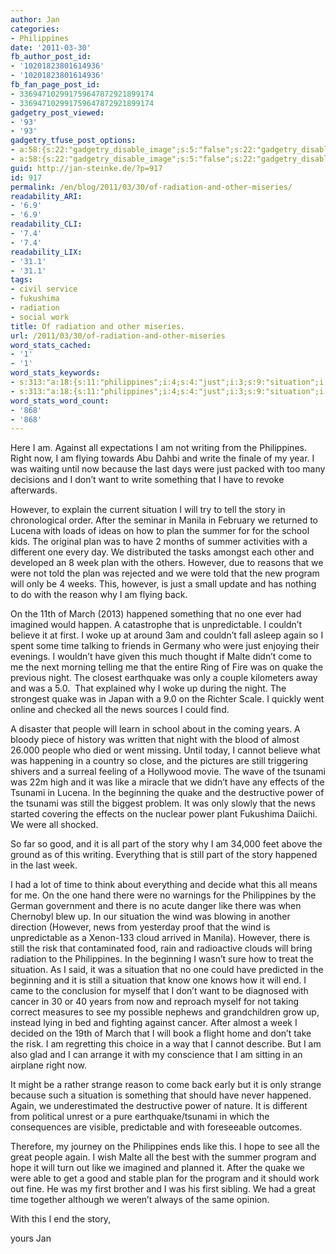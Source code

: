 ```yaml
---
author: Jan
categories:
- Philippines
date: '2011-03-30'
fb_author_post_id:
- '10201823801614936'
- '10201823801614936'
fb_fan_page_post_id:
- 336947102991759647872921899174
- 336947102991759647872921899174
gadgetry_post_viewed:
- '93'
- '93'
gadgetry_tfuse_post_options:
- a:58:{s:22:"gadgetry_disable_image";s:5:"false";s:22:"gadgetry_disable_video";s:5:"false";s:26:"gadgetry_disable_post_meta";s:5:"false";s:23:"gadgetry_disable_author";s:5:"false";s:31:"gadgetry_disable_published_date";s:5:"false";s:24:"gadgetry_disable_coments";s:5:"false";s:28:"gadgetry_disable_author_info";s:5:"false";s:19:"gadgetry_page_title";s:13:"default_title";s:21:"gadgetry_custom_title";s:0:"";s:21:"gadgetry_single_image";s:71:"http://jan-steinke.de/wordpress/wp-content/uploads/2011/02/SAM_2914.jpg";s:30:"gadgetry_single_img_dimensions";a:2:{i:0;s:3:"586";i:1;s:3:"319";}s:28:"gadgetry_single_img_position";s:9:"alignleft";s:24:"gadgetry_thumbnail_image";s:71:"http://jan-steinke.de/wordpress/wp-content/uploads/2011/02/SAM_2914.jpg";s:27:"gadgetry_thumbnail_position";s:7:"noalign";s:19:"gadgetry_video_link";s:0:"";s:25:"gadgetry_video_dimensions";a:2:{i:0;s:3:"590";i:1;s:3:"191";}s:23:"gadgetry_video_position";s:9:"alignleft";s:23:"gadgetry_header_element";s:7:"without";s:22:"gadgetry_select_slider";s:2:"-1";s:17:"gadgetry_page_map";s:0:"";s:25:"gadgetry_content_ads_post";s:4:"true";s:21:"gadgetry_top_ad_space";s:5:"false";s:21:"gadgetry_top_ad_image";s:0:"";s:19:"gadgetry_top_ad_url";s:0:"";s:23:"gadgetry_top_ad_adsense";s:0:"";s:28:"gadgetry_bfcontent_ads_space";s:5:"false";s:23:"gadgetry_bfcontent_type";s:5:"image";s:25:"gadgetry_bfcontent_number";s:3:"one";s:29:"gadgetry_bfcontent_ads_image1";s:0:"";s:27:"gadgetry_bfcontent_ads_url1";s:0:"";s:31:"gadgetry_bfcontent_ads_adsense1";s:0:"";s:29:"gadgetry_bfcontent_ads_image2";s:0:"";s:27:"gadgetry_bfcontent_ads_url2";s:0:"";s:31:"gadgetry_bfcontent_ads_adsense2";s:0:"";s:29:"gadgetry_bfcontent_ads_image3";s:0:"";s:27:"gadgetry_bfcontent_ads_url3";s:0:"";s:31:"gadgetry_bfcontent_ads_adsense3";s:0:"";s:29:"gadgetry_bfcontent_ads_image4";s:0:"";s:27:"gadgetry_bfcontent_ads_url4";s:0:"";s:31:"gadgetry_bfcontent_ads_adsense4";s:0:"";s:29:"gadgetry_bfcontent_ads_image5";s:0:"";s:27:"gadgetry_bfcontent_ads_url5";s:0:"";s:31:"gadgetry_bfcontent_ads_adsense5";s:0:"";s:29:"gadgetry_bfcontent_ads_image6";s:0:"";s:27:"gadgetry_bfcontent_ads_url6";s:0:"";s:31:"gadgetry_bfcontent_ads_adsense6";s:0:"";s:29:"gadgetry_bfcontent_ads_image7";s:0:"";s:27:"gadgetry_bfcontent_ads_url7";s:0:"";s:31:"gadgetry_bfcontent_ads_adsense7";s:0:"";s:19:"gadgetry_hook_space";s:5:"false";s:19:"gadgetry_hook_image";s:0:"";s:17:"gadgetry_hook_url";s:0:"";s:21:"gadgetry_hook_adsense";s:0:"";s:25:"gadgetry_content_subtitle";s:0:"";s:20:"gadgetry_content_top";s:0:"";s:23:"gadgetry_content_bottom";s:0:"";s:18:"gadgetry_seo_title";s:0:"";s:24:"gadgetry_seo_description";s:0:"";}
- a:58:{s:22:"gadgetry_disable_image";s:5:"false";s:22:"gadgetry_disable_video";s:5:"false";s:26:"gadgetry_disable_post_meta";s:5:"false";s:23:"gadgetry_disable_author";s:5:"false";s:31:"gadgetry_disable_published_date";s:5:"false";s:24:"gadgetry_disable_coments";s:5:"false";s:28:"gadgetry_disable_author_info";s:5:"false";s:19:"gadgetry_page_title";s:13:"default_title";s:21:"gadgetry_custom_title";s:0:"";s:21:"gadgetry_single_image";s:71:"http://jan-steinke.de/wordpress/wp-content/uploads/2011/02/SAM_2914.jpg";s:30:"gadgetry_single_img_dimensions";a:2:{i:0;s:3:"586";i:1;s:3:"319";}s:28:"gadgetry_single_img_position";s:9:"alignleft";s:24:"gadgetry_thumbnail_image";s:71:"http://jan-steinke.de/wordpress/wp-content/uploads/2011/02/SAM_2914.jpg";s:27:"gadgetry_thumbnail_position";s:7:"noalign";s:19:"gadgetry_video_link";s:0:"";s:25:"gadgetry_video_dimensions";a:2:{i:0;s:3:"590";i:1;s:3:"191";}s:23:"gadgetry_video_position";s:9:"alignleft";s:23:"gadgetry_header_element";s:7:"without";s:22:"gadgetry_select_slider";s:2:"-1";s:17:"gadgetry_page_map";s:0:"";s:25:"gadgetry_content_ads_post";s:4:"true";s:21:"gadgetry_top_ad_space";s:5:"false";s:21:"gadgetry_top_ad_image";s:0:"";s:19:"gadgetry_top_ad_url";s:0:"";s:23:"gadgetry_top_ad_adsense";s:0:"";s:28:"gadgetry_bfcontent_ads_space";s:5:"false";s:23:"gadgetry_bfcontent_type";s:5:"image";s:25:"gadgetry_bfcontent_number";s:3:"one";s:29:"gadgetry_bfcontent_ads_image1";s:0:"";s:27:"gadgetry_bfcontent_ads_url1";s:0:"";s:31:"gadgetry_bfcontent_ads_adsense1";s:0:"";s:29:"gadgetry_bfcontent_ads_image2";s:0:"";s:27:"gadgetry_bfcontent_ads_url2";s:0:"";s:31:"gadgetry_bfcontent_ads_adsense2";s:0:"";s:29:"gadgetry_bfcontent_ads_image3";s:0:"";s:27:"gadgetry_bfcontent_ads_url3";s:0:"";s:31:"gadgetry_bfcontent_ads_adsense3";s:0:"";s:29:"gadgetry_bfcontent_ads_image4";s:0:"";s:27:"gadgetry_bfcontent_ads_url4";s:0:"";s:31:"gadgetry_bfcontent_ads_adsense4";s:0:"";s:29:"gadgetry_bfcontent_ads_image5";s:0:"";s:27:"gadgetry_bfcontent_ads_url5";s:0:"";s:31:"gadgetry_bfcontent_ads_adsense5";s:0:"";s:29:"gadgetry_bfcontent_ads_image6";s:0:"";s:27:"gadgetry_bfcontent_ads_url6";s:0:"";s:31:"gadgetry_bfcontent_ads_adsense6";s:0:"";s:29:"gadgetry_bfcontent_ads_image7";s:0:"";s:27:"gadgetry_bfcontent_ads_url7";s:0:"";s:31:"gadgetry_bfcontent_ads_adsense7";s:0:"";s:19:"gadgetry_hook_space";s:5:"false";s:19:"gadgetry_hook_image";s:0:"";s:17:"gadgetry_hook_url";s:0:"";s:21:"gadgetry_hook_adsense";s:0:"";s:25:"gadgetry_content_subtitle";s:0:"";s:20:"gadgetry_content_top";s:0:"";s:23:"gadgetry_content_bottom";s:0:"";s:18:"gadgetry_seo_title";s:0:"";s:24:"gadgetry_seo_description";s:0:"";}
guid: http://jan-steinke.de/?p=917
id: 917
permalink: /en/blog/2011/03/30/of-radiation-and-other-miseries/
readability_ARI:
- '6.9'
- '6.9'
readability_CLI:
- '7.4'
- '7.4'
readability_LIX:
- '31.1'
- '31.1'
tags:
- civil service
- fukushima
- radiation
- social work
title: Of radiation and other miseries.
url: /2011/03/30/of-radiation-and-other-miseries
word_stats_cached:
- '1'
- '1'
word_stats_keywords:
- s:313:"a:18:{s:11:"philippines";i:4;s:4:"just";i:3;s:9:"situation";i:6;s:5:"story";i:4;s:4:"plan";i:5;s:6:"summer";i:3;s:4:"week";i:3;s:7:"program";i:3;s:8:"happened";i:3;s:4:"time";i:3;s:5:"quake";i:4;s:5:"night";i:3;s:4:"news";i:3;s:6:"people";i:3;s:7:"tsunami";i:4;s:4:"like";i:4;s:9:"beginning";i:3;s:5:"power";i:3;}";
- s:313:"a:18:{s:11:"philippines";i:4;s:4:"just";i:3;s:9:"situation";i:6;s:5:"story";i:4;s:4:"plan";i:5;s:6:"summer";i:3;s:4:"week";i:3;s:7:"program";i:3;s:8:"happened";i:3;s:4:"time";i:3;s:5:"quake";i:4;s:5:"night";i:3;s:4:"news";i:3;s:6:"people";i:3;s:7:"tsunami";i:4;s:4:"like";i:4;s:9:"beginning";i:3;s:5:"power";i:3;}";
word_stats_word_count:
- '868'
- '868'
---
```


Here I am. Against all expectations I am not writing from the Philippines. Right now, I am flying towards Abu Dahbi and write the finale of my year. I was waiting until now because the last days were just packed with too many decisions and I don&#8217;t want to write something that I have to revoke afterwards.

However, to explain the current situation I will try to tell the story in chronological order. After the seminar in Manila in February we returned to Lucena with loads of ideas on how to plan the summer for for the school kids. The original plan was to have 2 months of summer activities with a different one every day. We distributed the tasks amongst each other and developed an 8 week plan with the others. However, due to reasons that we were not told the plan was rejected and we were told that the new program will only be 4 weeks. This, however, is just a small update and has nothing to do with the reason why I am flying back.

On the 11th of March (2013) happened something that no one ever had imagined would happen. A catastrophe that is unpredictable. I couldn&#8217;t believe it at first. I woke up at around 3am and couldn&#8217;t fall asleep again so I spent some time talking to friends in Germany who were just enjoying their evenings. I wouldn&#8217;t have given this much thought if Malte didn&#8217;t come to me the next morning telling me that the entire Ring of Fire was on quake the previous night. The closest earthquake was only a couple kilometers away and was a 5.0.  That explained why I woke up during the night. The strongest quake was in Japan with a 9.0 on the Richter Scale. I quickly went online and checked all the news sources I could find.

A disaster that people will learn in school about in the coming years. A bloody piece of history was written that night with the blood of almost 26.000 people who died or went missing. Until today, I cannot believe what was happening in a country so close, and the pictures are still triggering shivers and a surreal feeling of a Hollywood movie. The wave of the tsunami was 22m high and it was like a miracle that we didn&#8217;t have any effects of the Tsunami in Lucena. In the beginning the quake and the destructive power of the tsunami was still the biggest problem. It was only slowly that the news started covering the effects on the nuclear power plant Fukushima Daiichi. We were all shocked.

So far so good, and it is all part of the story why I am 34,000 feet above the ground as of this writing. Everything that is still part of the story happened in the last week.

I had a lot of time to think about everything and decide what this all means for me. On the one hand there were no warnings for the Philippines by the German government and there is no acute danger like there was when Chernobyl blew up. In our situation the wind was blowing in another direction (However, news from yesterday proof that the wind is unpredictable as a Xenon-133 cloud arrived in Manila). However, there is still the risk that contaminated food, rain and radioactive clouds will bring radiation to the Philippines. In the beginning I wasn&#8217;t sure how to treat the situation. As I said, it was a situation that no one could have predicted in the beginning and it is still a situation that know one knows how it will end. I came to the conclusion for myself that I don&#8217;t want to be diagnosed with cancer in 30 or 40 years from now and reproach myself for not taking correct measures to see my possible nephews and grandchildren grow up, instead lying in bed and fighting against cancer. After almost a week I decided on the 19th of March that I will book a flight home and don&#8217;t take the risk. I am regretting this choice in a way that I cannot describe. But I am also glad and I can arrange it with my conscience that I am sitting in an airplane right now.

It might be a rather strange reason to come back early but it is only strange because such a situation is something that should have never happened. Again, we underestimated the destructive power of nature. It is different from political unrest or a pure earthquake/tsunami in which the consequences are visible, predictable and with foreseeable outcomes.

Therefore, my journey on the Philippines ends like this. I hope to see all the great people again. I wish Malte all the best with the summer program and hope it will turn out like we imagined and planned it. After the quake we were able to get a good and stable plan for the program and it should work out fine. He was my first brother and I was his first sibling. We had a great time together although we weren&#8217;t always of the same opinion.

With this I end the story,
  
yours Jan